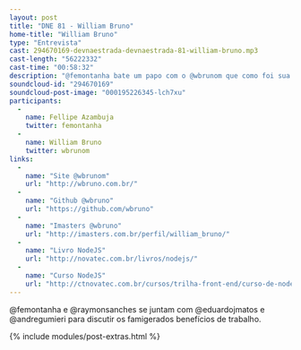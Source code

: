 ```yaml
---
layout: post
title: "DNE 81 - William Bruno"
home-title: "William Bruno"
type: "Entrevista"
cast: 294670169-devnaestrada-devnaestrada-81-william-bruno.mp3
cast-length: "56222332"
cast-time: "00:58:32"
description: "@femontanha bate um papo com o @wbrunom que como foi sua tragetória no mundo do desenvolvimento!"
soundcloud-id: "294670169"
soundcloud-post-image: "000195226345-lch7xu"
participants:
  -
    name: Fellipe Azambuja
    twitter: femontanha
  -
    name: William Bruno
    twitter: wbrunom
links:
  -
    name: "Site @wbrunom"
    url: "http://wbruno.com.br/"
  -
    name: "Github @wbruno"
    url: "https://github.com/wbruno"
  -
    name: "Imasters @wbruno"
    url: "http://imasters.com.br/perfil/william_bruno/"
  -
    name: "Livro NodeJS"
    url: "http://novatec.com.br/livros/nodejs/"
  -
    name: "Curso NodeJS"
    url: "http://ctnovatec.com.br/cursos/trilha-front-end/curso-de-nodejs/"
---
```


@femontanha e @raymonsanches se juntam com @eduardojmatos e @andregumieri para discutir os famigerados benefícios de trabalho.

{% include modules/post-extras.html %}

